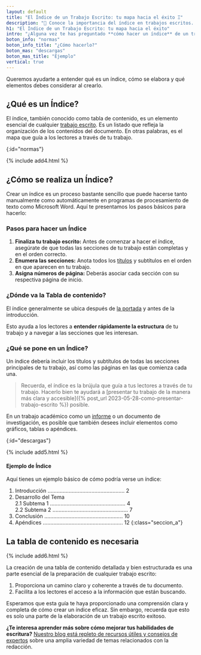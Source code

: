 ```yaml
---
layout: default
title: "El Índice de un Trabajo Escrito: tu mapa hacia el éxito Ξ"
description: "📖 Conoce la importancia del índice en trabajos escritos. Te enseñamos los pasos para que tu Tabla de Contenido sea un mapa al éxito de tus trabajos académicos."
h1: "El Índice de un Trabajo Escrito: tu mapa hacia el éxito"
intro: "¿Alguna vez te has preguntado **cómo hacer un índice** de un trabajo escrito? ¿No estás seguro de **qué debería incluir o dónde debería ubicarse** tu Tabla de Contenido en tu documento?"
boton_info: "normas"
boton_info_title: "¿Cómo hacerlo?"
boton_mas: "descargas"
boton_mas_title: "Ejemplo"
vertical: true
---
```

Queremos ayudarte a entender qué es un índice, cómo se elabora y qué elementos debes considerar al crearlo.

## ¿Qué es un Índice?

El índice, también conocido como tabla de contenido, es un elemento esencial de cualquier [trabajo escrito](/). Es un listado que refleja la organización de los contenidos del documento. En otras palabras, es el mapa que guía a los lectores a través de tu trabajo.
<!-- Anclaje para que la barra fijada no cubra el siguiente subtítulo -->
{:id="normas"}

{% include add4.html %}

## ¿Cómo se realiza un Índice?

Crear un índice es un proceso bastante sencillo que puede hacerse tanto manualmente como automáticamente en programas de procesamiento de texto como Microsoft Word. Aquí te presentamos los pasos básicos para hacerlo:

### Pasos para hacer un Índice

1. **Finaliza tu trabajo escrito:** Antes de comenzar a hacer el índice, asegúrate de que todas las secciones de tu trabajo están completas y en el orden correcto.
2. **Enumera las secciones:** Anota todos los [títulos]({{'titulos-trabajo-escrito'|relative_url}} "Títulos") y subtítulos en el orden en que aparecen en tu trabajo.
3. **Asigna números de página:** Deberás asociar cada sección con su respectiva página de inicio.

### ¿Dónde va la Tabla de contenido?

El índice generalmente se ubica después de [la portada]({{'portada-trabajo-escrito'|relative_url}}) y antes de la introducción.

Esto ayuda a los lectores a **entender rápidamente la estructura** de tu trabajo y a navegar a las secciones que les interesan.

### ¿Qué se pone en un Índice?

Un índice debería incluir los títulos y subtítulos de todas las secciones principales de tu trabajo, así como las páginas en las que comienza cada una.

>Recuerda, el índice es la brújula que guía a tus lectores a través de tu trabajo. Hacerlo bien te ayudará a [presentar tu trabajo de la manera más clara y accesible]({% post_url 2023-05-28-como-presentar-trabajo-escrito %}) posible.

En un trabajo académico como un [informe]({{'informes'|relative_url}} "El Informe") o un documento de investigación, es posible que también desees incluir elementos como gráficos, tablas o apéndices.
<!-- Anclaje para que la barra fijada no cubra el siguiente subtítulo -->
{:id="descargas"}

{% include add5.html %}

#### Ejemplo de Índice

Aquí tienes un ejemplo básico de cómo podría verse un índice:

1. Introducción ................................................... 2
2. Desarrollo del Tema  
  2.1 Subtema 1 .................................................. 4  
  2.2 Subtema 2 .................................................. 7  
3. Conclusión .................................................... 10
4. Apéndices ..................................................... 12
{:class="seccion_a"}

## La tabla de contenido es necesaria

{% include add6.html %}

La creación de una tabla de contenido detallada y bien estructurada es una parte esencial de la preparación de cualquier trabajo escrito:

1. Proporciona un camino claro y coherente a través de tu documento.
2. Facilita a los lectores el acceso a la información que están buscando.

Esperamos que esta guía te haya proporcionado una comprensión clara y completa de cómo crear un índice eficaz. Sin embargo, recuerda que esto es solo una parte de la elaboración de un trabajo escrito exitoso.

**¿Te interesa aprender más sobre cómo mejorar tus habilidades de escritura?** [Nuestro blog está repleto de recursos útiles y consejos de expertos]({{'tips-y-consejos'|relative_url}}) sobre una amplia variedad de temas relacionados con la redacción.
